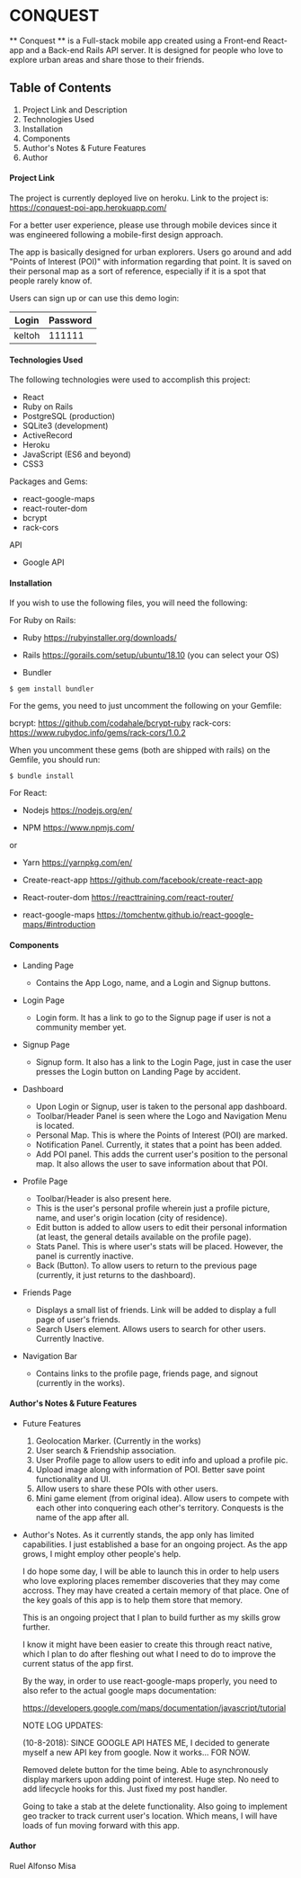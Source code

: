 # CONQUEST #

** Conquest ** is a Full-stack mobile app created using a Front-end React-app and a Back-end Rails API server. It is designed for people who love to explore urban areas and share those to their friends. 

## Table of Contents ## 

1. Project Link and Description 
1. Technologies Used
1. Installation 
1. Components 
1. Author's Notes & Future Features 
1. Author

#### Project Link ####

The project is currently deployed live on heroku. Link to the project is: https://conquest-poi-app.herokuapp.com/ 

For a better user experience, please use through mobile devices since it was engineered following a mobile-first design approach. 

The app is basically designed for urban explorers. Users go around and add "Points of Interest (POI)" with information regarding that point. It is saved on their personal map as a sort of reference, especially if it is a spot that people rarely know of. 

Users can sign up or can use this demo login:

Login       | Password
------------|----------
keltoh      | 111111

#### Technologies Used ####

The following technologies were used to accomplish this project: 

* React 
* Ruby on Rails
* PostgreSQL (production)
* SQLite3 (development)
* ActiveRecord
* Heroku
* JavaScript (ES6 and beyond)
* CSS3

Packages and Gems:

* react-google-maps
* react-router-dom
* bcrypt
* rack-cors

API

* Google API

#### Installation ####

If you wish to use the following files, you will need the following:

For Ruby on Rails:

* Ruby
https://rubyinstaller.org/downloads/

* Rails
https://gorails.com/setup/ubuntu/18.10 (you can select your OS)

* Bundler
``` {r engine='sh'}
$ gem install bundler
```

For the gems, you need to just uncomment the following on your Gemfile: 

bcrypt: https://github.com/codahale/bcrypt-ruby
rack-cors: https://www.rubydoc.info/gems/rack-cors/1.0.2

When you uncomment these gems (both are shipped with rails) on the Gemfile, you should run:
``` {r engine='sh'}
$ bundle install
```

For React: 

* Nodejs 
https://nodejs.org/en/

* NPM 
https://www.npmjs.com/    

or 

* Yarn 
https://yarnpkg.com/en/

* Create-react-app
https://github.com/facebook/create-react-app

* React-router-dom
https://reacttraining.com/react-router/

* react-google-maps
https://tomchentw.github.io/react-google-maps/#introduction


#### Components ####

* Landing Page 
  * Contains the App Logo, name, and a Login and Signup buttons.

* Login Page 
  * Login form. It has a link to go to the Signup page if user is not a community member yet. 

* Signup Page 
  * Signup form. It also has a link to the Login Page, just in case the user presses the Login button on Landing Page by accident. 

* Dashboard
  * Upon Login or Signup, user is taken to the personal app dashboard.
  * Toolbar/Header Panel is seen where the Logo and Navigation Menu is located. 
  * Personal Map. This is where the Points of Interest (POI) are marked. 
  * Notification Panel. Currently, it states that a point has been added.
  * Add POI panel. This adds the current user's position to the personal map. It also allows the user to save information about that POI. 

* Profile Page 
  * Toolbar/Header is also present here. 
  * This is the user's personal profile wherein just a profile picture, name, and user's origin location (city of residence).
  * Edit button is added to allow users to edit their personal information (at least, the general details available on the profile page).
  * Stats Panel. This is where user's stats will be placed. However, the panel is currently inactive. 
  * Back (Button). To allow users to return to the previous page (currently, it just returns to the dashboard).

* Friends Page 
  * Displays a small list of friends. Link will be added to display a full page of user's friends. 
  * Search Users element. Allows users to search for other users. Currently Inactive. 

* Navigation Bar 
  * Contains links to the profile page, friends page, and signout (currently in the works).

#### Author's Notes & Future Features ####

* Future Features 
  1. Geolocation Marker. (Currently in the works)
  1. User search & Friendship association. 
  1. User Profile page to allow users to edit info and upload a profile pic. 
  1. Upload image along with information of POI. Better save point functionality and UI. 
  1. Allow users to share these POIs with other users.
  1. Mini game element (from original idea). Allow users to compete with each other into conquering each other's territory. Conquests is the name of the app after all. 

* Author's Notes.
  As it currently stands, the app only has limited capabilities. I just established a base for an ongoing project. As the app grows, I might employ other people's help. 

  I do hope some day, I will be able to launch this in order to help users who love exploring places remember discoveries that they may come accross. They may have created a certain memory of that place. One of the key goals of this app is to help them store that memory.

  This is an ongoing project that I plan to build further as my skills grow further. 

  I know it might have been easier to create this through react native, which I plan to do after fleshing out what I need to do to improve the current status of the app first. 

  By the way, in order to use react-google-maps properly, you need to also refer to the actual google maps documentation: 

  https://developers.google.com/maps/documentation/javascript/tutorial


  NOTE LOG UPDATES:

  (10-8-2018): SINCE GOOGLE API HATES ME, I decided to generate myself a new API key from google. Now it works... FOR NOW. 

  Removed delete button for the time being. 
  Able to asynchronously display markers upon adding point of interest. Huge step. No need to add lifecycle hooks for this. Just fixed my post handler. 

  Going to take a stab at the delete functionality. Also going to implement geo tracker to track current user's location. Which means, I will have loads of fun moving forward with this app. 

  
#### Author ####

Ruel Alfonso Misa